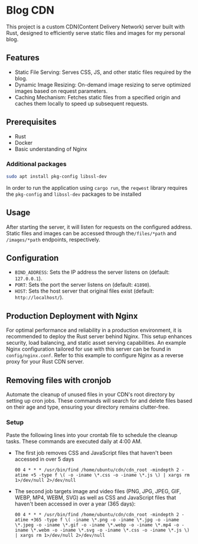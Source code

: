 # Blog CDN

This project is a custom CDN(Content Delivery Network) server built with Rust, designed to efficiently serve static files and images for my personal blog.

## Features

- Static File Serving: Serves CSS, JS, and other static files required by the blog.
- Dynamic Image Resizing: On-demand image resizing to serve optimized images based on request parameters.
- Caching Mechanism: Fetches static files from a specified origin and caches them locally to speed up subsequent requests.

## Prerequisites

- Rust
- Docker
- Basic understanding of Nginx

### Additional packages

```bash
sudo apt install pkg-config libssl-dev
```

In order to run the application using `cargo run`, the `reqwest` library requires the `pkg-config` and `libssl-dev` packages to be installed

## Usage

After starting the server, it will listen for requests on the configured address. Static files and images can be accessed through the`/files/*path` and `/images/*path` endpoints, respectively.

## Configuration

- `BIND_ADDRESS`: Sets the IP address the server listens on (default: `127.0.0.1`).
- `PORT`: Sets the port the server listens on (default: `41890`).
- `HOST`: Sets the host server that original files exist (default: `http://localhost/`).

## Production Deployment with Nginx

For optimal performance and reliability in a production environment, it is recommended to deploy the Rust server behind Nginx. This setup enhances security, load balancing, and static asset serving capabilities. An example Nginx configuration tailored for use with this server can be found in `config/nginx.conf`. Refer to this example to configure Nginx as a reverse proxy for your Rust CDN server.

## Removing files with cronjob

Automate the cleanup of unused files in your CDN's root directory by setting up cron jobs. These commands will search for and delete files based on their age and type, ensuring your directory remains clutter-free.

### Setup

Paste the following lines into your crontab file to schedule the cleanup tasks. These commands are executed daily at 4:00 AM.

- The first job removes CSS and JavaScript files that haven't been accessed in over 5 days

    ```shell
    00 4 * * * /usr/bin/find /home/ubuntu/cdn/cdn_root -mindepth 2 -atime +5 -type f \( -o -iname \*.css -o -iname \*.js \) | xargs rm 1>/dev/null 2>/dev/null
    ```

- The second job targets image and video files (PNG, JPG, JPEG, GIF, WEBP, MP4, WEBM, SVG) as well as CSS and JavaScript files that haven't been accessed in over a year (365 days):

    ```shell
    00 4 * * * /usr/bin/find /home/ubuntu/cdn/cdn_root -mindepth 2 -atime +365 -type f \( -iname \*.png -o -iname \*.jpg -o -iname \*.jpeg -o -iname \*.gif -o -iname \*.webp -o -iname \*.mp4 -o -iname \*.webm -o -iname \*.svg -o -iname \*.css -o -iname \*.js \) | xargs rm 1>/dev/null 2>/dev/null
    ```
